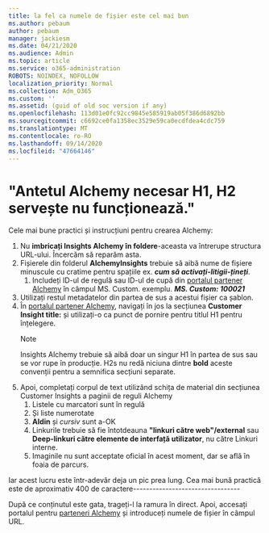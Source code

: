 ```yaml
---
title: la fel ca numele de fișier este cel mai bun
ms.author: pebaum
author: pebaum
manager: jackiesm
ms.date: 04/21/2020
ms.audience: Admin
ms.topic: article
ms.service: o365-administration
ROBOTS: NOINDEX, NOFOLLOW
localization_priority: Normal
ms.collection: Adm_O365
ms.custom: ''
ms.assetid: (guid of old soc version if any)
ms.openlocfilehash: 113d01e0fc92cc9845e585919ab05f386d6892bb
ms.sourcegitcommit: c6692ce0fa1358ec3529e59ca0ecdfdea4cdc759
ms.translationtype: MT
ms.contentlocale: ro-RO
ms.lasthandoff: 09/14/2020
ms.locfileid: "47664146"
---
```

# <a name="required-alchemy-header-h1-h2s-dont-work"></a>"Antetul Alchemy necesar H1, H2 servește nu funcționează."
Cele mai bune practici și instrucțiuni pentru crearea Alchemy:

1. Nu **imbricați Insights Alchemy în foldere**-aceasta va întrerupe structura URL-ului. Încercăm să reparăm asta.
1. Fișierele din folderul **AlchemyInsights** trebuie să aibă nume de fișiere minuscule cu cratime pentru spațiile ex. ***cum să activați-litigii-țineți***.
    1. Includeți ID-ul de regulă sau ID-ul de cupă din [portalul partener Alchemy](https://alchemyportal.azurewebsites.net) în câmpul MS. Custom. exemplu. ***MS. Custom: 100021***
1. Utilizați restul metadatelor din partea de sus a acestui fișier ca șablon.
1. În [portalul partener Alchemy](https://alchemyportal.azurewebsites.net), navigați în jos la secțiunea **Customer Insight title:** și utilizați-o ca punct de pornire pentru titlul H1 pentru înțelegere. 
    > [!NOTE]
    > Insights Alchemy trebuie să aibă doar un singur H1 în partea de sus sau se vor rupe în producție. H2s nu redă niciuna dintre **bold** aceste convenții pentru a semnifica secțiuni separate.
1. Apoi, completați corpul de text utilizând schița de material din secțiunea Customer Insights a paginii de reguli Alchemy
    1. Listele cu marcatori sunt în regulă
    1. Și liste numerotate
    1. **Aldin** și *cursiv* sunt a-OK
    1. Linkurile trebuie să fie întotdeauna **"linkuri către web"/external** sau **Deep-linkuri către elemente de interfață utilizator**, nu către Linkuri interne.
    1. Imaginile nu sunt acceptate oficial în acest moment, dar se află în foaia de parcurs.

Iar acest lucru este într-adevăr deja un pic prea lung. Cea mai bună practică este de aproximativ 400 de caractere---------------------------------

După ce conținutul este gata, trageți-l la ramura în direct. Apoi, accesați portalul pentru [parteneri Alchemy](https://alchemyportal.azurewebsites.net) și introduceți numele de fișier în câmpul URL. 